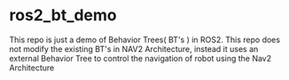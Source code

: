 # ros2_bt_demo
This repo is just a demo of Behavior Trees( BT's ) in ROS2. This repo does not modify the existing BT's in NAV2 Architecture, instead it uses an external Behavior Tree to control the navigation of robot using the Nav2 Architecture

